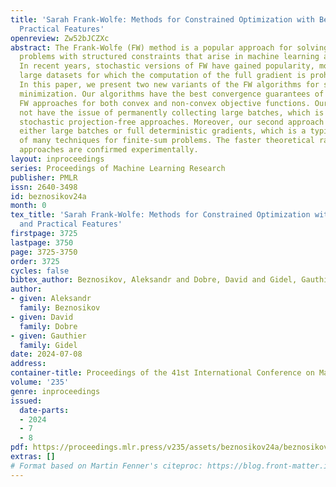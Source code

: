 ```yaml
---
title: 'Sarah Frank-Wolfe: Methods for Constrained Optimization with Best Rates and
  Practical Features'
openreview: Zw52bJCZXc
abstract: The Frank-Wolfe (FW) method is a popular approach for solving optimization
  problems with structured constraints that arise in machine learning applications.
  In recent years, stochastic versions of FW have gained popularity, motivated by
  large datasets for which the computation of the full gradient is prohibitively expensive.
  In this paper, we present two new variants of the FW algorithms for stochastic finite-sum
  minimization. Our algorithms have the best convergence guarantees of existing stochastic
  FW approaches for both convex and non-convex objective functions. Our methods do
  not have the issue of permanently collecting large batches, which is common to many
  stochastic projection-free approaches. Moreover, our second approach does not require
  either large batches or full deterministic gradients, which is a typical weakness
  of many techniques for finite-sum problems. The faster theoretical rates of our
  approaches are confirmed experimentally.
layout: inproceedings
series: Proceedings of Machine Learning Research
publisher: PMLR
issn: 2640-3498
id: beznosikov24a
month: 0
tex_title: 'Sarah Frank-Wolfe: Methods for Constrained Optimization with Best Rates
  and Practical Features'
firstpage: 3725
lastpage: 3750
page: 3725-3750
order: 3725
cycles: false
bibtex_author: Beznosikov, Aleksandr and Dobre, David and Gidel, Gauthier
author:
- given: Aleksandr
  family: Beznosikov
- given: David
  family: Dobre
- given: Gauthier
  family: Gidel
date: 2024-07-08
address:
container-title: Proceedings of the 41st International Conference on Machine Learning
volume: '235'
genre: inproceedings
issued:
  date-parts:
  - 2024
  - 7
  - 8
pdf: https://proceedings.mlr.press/v235/assets/beznosikov24a/beznosikov24a.pdf
extras: []
# Format based on Martin Fenner's citeproc: https://blog.front-matter.io/posts/citeproc-yaml-for-bibliographies/
---
```

